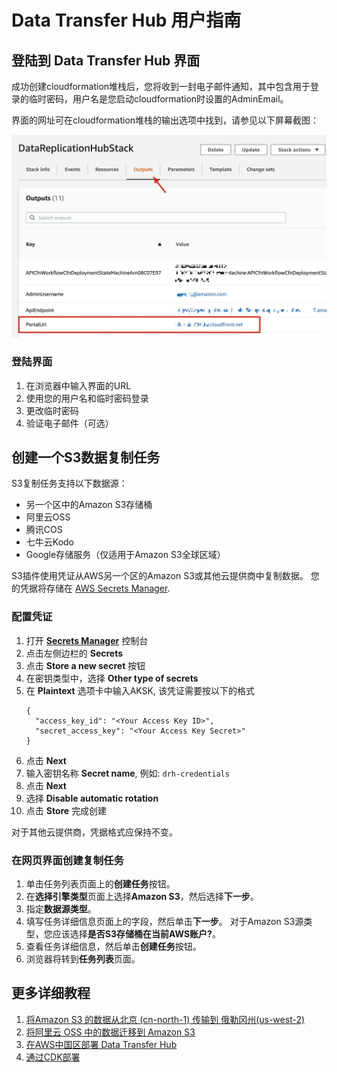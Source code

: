 # Data Transfer Hub 用户指南

## 登陆到 Data Transfer Hub 界面
成功创建cloudformation堆栈后，您将收到一封电子邮件通知，其中包含用于登录的临时密码，用户名是您启动cloudformation时设置的AdminEmail。

界面的网址可在cloudformation堆栈的输出选项中找到，请参见以下屏幕截图：

![portal](images/portal.jpg)

### 登陆界面

1. 在浏览器中输入界面的URL
2. 使用您的用户名和临时密码登录
3. 更改临时密码
4. 验证电子邮件（可选）

## 创建一个S3数据复制任务

S3复制任务支持以下数据源：
* 另一个区中的Amazon S3存储桶
* 阿里云OSS
* 腾讯COS
* 七牛云Kodo
* Google存储服务（仅适用于Amazon S3全球区域）

S3插件使用凭证从AWS另一个区的Amazon S3或其他云提供商中复制数据。 您的凭据将存储在 [AWS Secrets Manager](https://docs.aws.amazon.com/secretsmanager/latest/userguide/intro.html).

### 配置凭证

1. 打开 **[Secrets Manager](https://console.aws.amazon.com/secretsmanager/home#)** 控制台
1. 点击左侧边栏的 **Secrets**
1. 点击 **Store a new secret** 按钮
1. 在密钥类型中，选择 **Other type of secrets**
1. 在 **Plaintext** 选项卡中输入AKSK, 该凭证需要按以下的格式
    ```
    {
      "access_key_id": "<Your Access Key ID>",
      "secret_access_key": "<Your Access Key Secret>"
    }
    ```
1. 点击 **Next**
1. 输入密钥名称 **Secret name**, 例如: `drh-credentials`
1. 点击 **Next**
1. 选择 **Disable automatic rotation**
1. 点击 **Store** 完成创建

对于其他云提供商，凭据格式应保持不变。

### 在网页界面创建复制任务

1. 单击任务列表页面上的**创建任务**按钮。
1. 在**选择引擎类型**页面上选择**Amazon S3**，然后选择**下一步**。
1. 指定**数据源类型**。
1. 填写任务详细信息页面上的字段，然后单击**下一步**。 对于Amazon S3源类型，您应该选择**是否S3存储桶在当前AWS账户?**。
1. 查看任务详细信息，然后单击**创建任务**按钮。
1. 浏览器将转到**任务列表**页面。

## 更多详细教程

1. [将Amazon S3 的数据从北京 (cn-north-1) 传输到 俄勒冈州(us-west-2)](./tutortial-beijing-to-oregon-s3_CN.md)
2. [将阿里云 OSS 中的数据迁移到 Amazon S3](./tutortial-migration-oss-to-s3_CN.md)
3. [在AWS中国区部署 Data Transfer Hub](./DeployInChinaWithAuthing_CN.md)
4. [通过CDK部署](./deploy-via-cdk.md)

